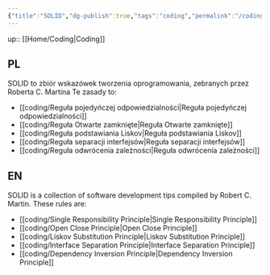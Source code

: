 ```yaml
---
{"title":"SOLID","dg-publish":true,"tags":"coding","permalink":"/coding/solid/","dgPassFrontmatter":true}
---
```


up:: [[Home/Coding\|Coding]]

## PL
SOLID to zbiór wskazówek tworzenia oprogramowania, zebranych przez Roberta C. Martina
Te zasady to:
- [[coding/Reguła pojedyńczej odpowiedzialności\|Reguła pojedyńczej odpowiedzialności]]
- [[coding/Reguła Otwarte zamknięte\|Reguła Otwarte zamknięte]]
- [[coding/Reguła podstawiania Liskov\|Reguła podstawiania Liskov]]
- [[coding/Reguła separacji interfejsów\|Reguła separacji interfejsów]]
- [[coding/Reguła odwrócenia zależności\|Reguła odwrócenia zależności]]

## EN
SOLID is a collection of software development tips compiled by Robert C. Martin.
These rules are: 
- [[coding/Single Responsibility Principle\|Single Responsibility Principle]]
- [[coding/Open Close Principle\|Open Close Principle]]
- [[coding/Liskov Substitution Principle\|Liskov Substitution Principle]]
- [[coding/Interface Separation Principle\|Interface Separation Principle]]
- [[coding/Dependency Inversion Principle\|Dependency Inversion Principle]]